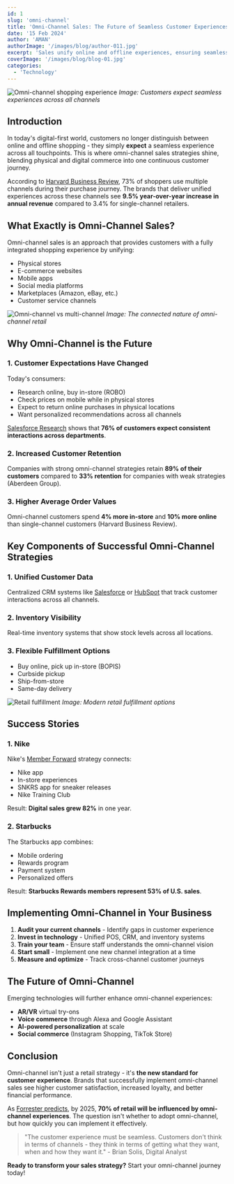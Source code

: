 ```yaml
---
id: 1
slug: 'omni-channel'
title: 'Omni-Channel Sales: The Future of Seamless Customer Experiences'
date: '15 Feb 2024'
author: 'AMAN'
authorImage: '/images/blog/author-011.jpg'
excerpt: 'Sales unify online and offline experiences, ensuring seamless customer interactions and becoming essential for success in today’s retail landscape.'
coverImage: '/images/blog/blog-01.jpg'
categories:
  - 'Technology'
---
```


![Omni-channel shopping experience](https://images.unsplash.com/photo-1556740738-b6a63e27c4df?ixlib=rb-4.0.3&ixid=M3wxMjA3fDB8MHxwaG90by1wYWdlfHx8fGVufDB8fHx8fA%3D%3D&auto=format&fit=crop&w=1470&q=80)
*Image: Customers expect seamless experiences across all channels*

## Introduction

In today's digital-first world, customers no longer distinguish between online and offline shopping - they simply **expect** a seamless experience across all touchpoints. This is where omni-channel sales strategies shine, blending physical and digital commerce into one continuous customer journey.

According to [Harvard Business Review](https://hbr.org/2017/01/the-truth-about-customer-experience), 73% of shoppers use multiple channels during their purchase journey. The brands that deliver unified experiences across these channels see **9.5% year-over-year increase in annual revenue** compared to 3.4% for single-channel retailers.

## What Exactly is Omni-Channel Sales?

Omni-channel sales is an approach that provides customers with a fully integrated shopping experience by unifying:

- Physical stores
- E-commerce websites
- Mobile apps
- Social media platforms
- Marketplaces (Amazon, eBay, etc.)
- Customer service channels

![Omni-channel vs multi-channel](https://images.unsplash.com/photo-1600880292203-757bb62b4baf?ixlib=rb-4.0.3&ixid=M3wxMjA3fDB8MHxwaG90by1wYWdlfHx8fGVufDB8fHx8fA%3D%3D&auto=format&fit=crop&w=1470&q=80)
*Image: The connected nature of omni-channel retail*

## Why Omni-Channel is the Future

### 1. Customer Expectations Have Changed
Today's consumers:
- Research online, buy in-store (ROBO)
- Check prices on mobile while in physical stores
- Expect to return online purchases in physical locations
- Want personalized recommendations across all channels

[Salesforce Research](https://www.salesforce.com/resources/research-reports/state-of-the-connected-customer/) shows that **76% of customers expect consistent interactions across departments**.

### 2. Increased Customer Retention
Companies with strong omni-channel strategies retain **89% of their customers** compared to **33% retention** for companies with weak strategies (Aberdeen Group).

### 3. Higher Average Order Values
Omni-channel customers spend **4% more in-store** and **10% more online** than single-channel customers (Harvard Business Review).

## Key Components of Successful Omni-Channel Strategies

### 1. Unified Customer Data
Centralized CRM systems like [Salesforce](https://www.salesforce.com/products/crm/) or [HubSpot](https://www.hubspot.com/products/crm) that track customer interactions across all channels.

### 2. Inventory Visibility
Real-time inventory systems that show stock levels across all locations.

### 3. Flexible Fulfillment Options
- Buy online, pick up in-store (BOPIS)
- Curbside pickup
- Ship-from-store
- Same-day delivery

![Retail fulfillment](https://images.unsplash.com/photo-1607082348824-0a96f2a4b9da?ixlib=rb-4.0.3&ixid=M3wxMjA3fDB8MHxwaG90by1wYWdlfHx8fGVufDB8fHx8fA%3D%3D&auto=format&fit=crop&w=1470&q=80)
*Image: Modern retail fulfillment options*

## Success Stories

### 1. Nike
Nike's [Member Forward](https://purpose.nike.com/member-forward) strategy connects:
- Nike app
- In-store experiences
- SNKRS app for sneaker releases
- Nike Training Club

Result: **Digital sales grew 82%** in one year.

### 2. Starbucks
The Starbucks app combines:
- Mobile ordering
- Rewards program
- Payment system
- Personalized offers

Result: **Starbucks Rewards members represent 53% of U.S. sales**.

## Implementing Omni-Channel in Your Business

1. **Audit your current channels** - Identify gaps in customer experience
2. **Invest in technology** - Unified POS, CRM, and inventory systems
3. **Train your team** - Ensure staff understands the omni-channel vision
4. **Start small** - Implement one new channel integration at a time
5. **Measure and optimize** - Track cross-channel customer journeys

## The Future of Omni-Channel

Emerging technologies will further enhance omni-channel experiences:
- **AR/VR** virtual try-ons
- **Voice commerce** through Alexa and Google Assistant
- **AI-powered personalization** at scale
- **Social commerce** (Instagram Shopping, TikTok Store)

## Conclusion

Omni-channel isn't just a retail strategy - it's **the new standard for customer experience**. Brands that successfully implement omni-channel sales see higher customer satisfaction, increased loyalty, and better financial performance.

As [Forrester predicts](https://go.forrester.com/blogs/10-retail-predictions-for-2023/), by 2025, **70% of retail will be influenced by omni-channel experiences**. The question isn't whether to adopt omni-channel, but how quickly you can implement it effectively.

> "The customer experience must be seamless. Customers don't think in terms of channels - they think in terms of getting what they want, when and how they want it." - Brian Solis, Digital Analyst

**Ready to transform your sales strategy?** Start your omni-channel journey today!